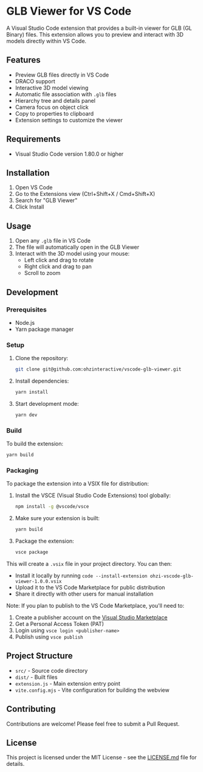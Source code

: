 # GLB Viewer for VS Code

A Visual Studio Code extension that provides a built-in viewer for GLB (GL Binary) files. This extension allows you to preview and interact with 3D models directly within VS Code.

## Features

- Preview GLB files directly in VS Code
- DRACO support
- Interactive 3D model viewing
- Automatic file association with `.glb` files
- Hierarchy tree and details panel
- Camera focus on object click
- Copy to properties to clipboard
- Extension settings to customize the viewer

## Requirements

- Visual Studio Code version 1.80.0 or higher

## Installation

1. Open VS Code
2. Go to the Extensions view (Ctrl+Shift+X / Cmd+Shift+X)
3. Search for "GLB Viewer"
4. Click Install

## Usage

1. Open any `.glb` file in VS Code
2. The file will automatically open in the GLB Viewer
3. Interact with the 3D model using your mouse:
   - Left click and drag to rotate
   - Right click and drag to pan
   - Scroll to zoom

## Development

### Prerequisites

- Node.js
- Yarn package manager

### Setup

1. Clone the repository:
   ```bash
   git clone git@github.com:ohzinteractive/vscode-glb-viewer.git
   ```

2. Install dependencies:
   ```bash
   yarn install
   ```

3. Start development mode:
   ```bash
   yarn dev
   ```

### Build

To build the extension:
```bash
yarn build
```

### Packaging

To package the extension into a VSIX file for distribution:

1. Install the VSCE (Visual Studio Code Extensions) tool globally:
   ```bash
   npm install -g @vscode/vsce
   ```

2. Make sure your extension is built:
   ```bash
   yarn build
   ```

3. Package the extension:
   ```bash
   vsce package
   ```

This will create a `.vsix` file in your project directory. You can then:
- Install it locally by running `code --install-extension ohzi-vscode-glb-viewer-1.0.0.vsix`
- Upload it to the VS Code Marketplace for public distribution
- Share it directly with other users for manual installation

Note: If you plan to publish to the VS Code Marketplace, you'll need to:
1. Create a publisher account on the [Visual Studio Marketplace](https://marketplace.visualstudio.com/manage)
2. Get a Personal Access Token (PAT)
3. Login using `vsce login <publisher-name>`
4. Publish using `vsce publish`

## Project Structure

- `src/` - Source code directory
- `dist/` - Built files
- `extension.js` - Main extension entry point
- `vite.config.mjs` - Vite configuration for building the webview

## Contributing

Contributions are welcome! Please feel free to submit a Pull Request.

## License

This project is licensed under the MIT License - see the [LICENSE.md](LICENSE.md) file for details.

